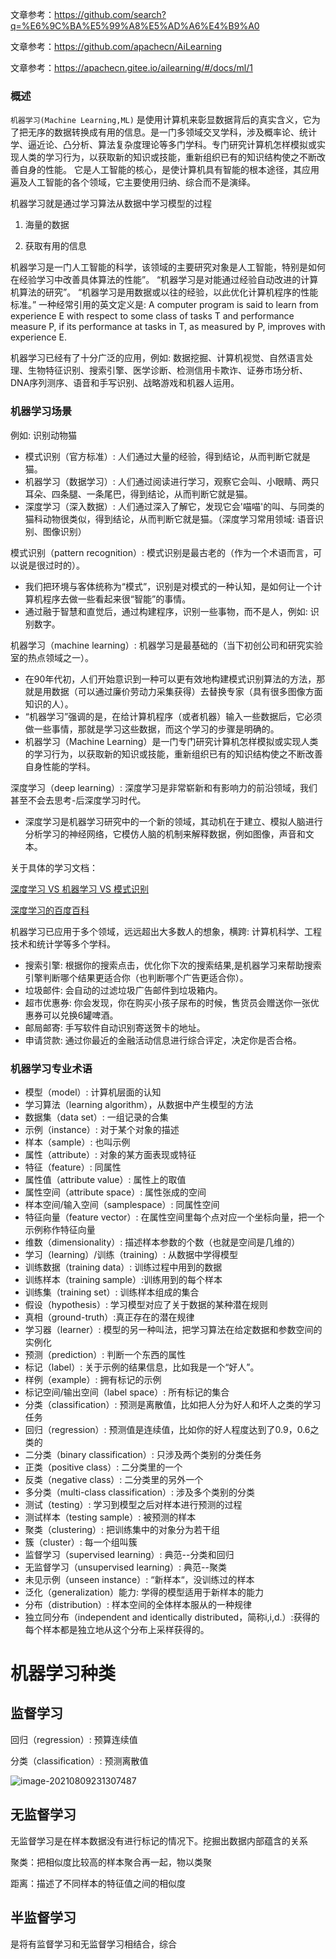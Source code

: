 

文章参考：https://github.com/search?q=%E6%9C%BA%E5%99%A8%E5%AD%A6%E4%B9%A0

文章参考：https://github.com/apachecn/AiLearning

文章参考：https://apachecn.gitee.io/ailearning/#/docs/ml/1

### 概述

`机器学习(Machine Learning,ML)` 是使用计算机来彰显数据背后的真实含义，它为了把无序的数据转换成有用的信息。是一门多领域交叉学科，涉及概率论、统计学、逼近论、凸分析、算法复杂度理论等多门学科。专门研究计算机怎样模拟或实现人类的学习行为，以获取新的知识或技能，重新组织已有的知识结构使之不断改善自身的性能。 它是人工智能的核心，是使计算机具有智能的根本途径，其应用遍及人工智能的各个领域，它主要使用归纳、综合而不是演绎。

机器学习就是通过学习算法从数据中学习模型的过程

1. 海量的数据

2. 获取有用的信息

机器学习是一门人工智能的科学，该领域的主要研究对象是人工智能，特别是如何在经验学习中改善具体算法的性能”。 “机器学习是对能通过经验自动改进的计算机算法的研究”。 “机器学习是用数据或以往的经验，以此优化计算机程序的性能标准。” 一种经常引用的英文定义是: A computer program is said to learn from experience E with respect to some class of tasks T and performance measure P, if its performance at tasks in T, as measured by P, improves with experience E.

机器学习已经有了十分广泛的应用，例如: 数据挖掘、计算机视觉、自然语言处理、生物特征识别、搜索引擎、医学诊断、检测信用卡欺诈、证券市场分析、DNA序列测序、语音和手写识别、战略游戏和机器人运用。



### 机器学习场景

例如: 识别动物猫

- 模式识别（官方标准）: 人们通过大量的经验，得到结论，从而判断它就是猫。
- 机器学习（数据学习）: 人们通过阅读进行学习，观察它会叫、小眼睛、两只耳朵、四条腿、一条尾巴，得到结论，从而判断它就是猫。
- 深度学习（深入数据）: 人们通过深入了解它，发现它会'喵喵'的叫、与同类的猫科动物很类似，得到结论，从而判断它就是猫。（深度学习常用领域: 语音识别、图像识别）

模式识别（pattern recognition）: 模式识别是最古老的（作为一个术语而言，可以说是很过时的）。

- 我们把环境与客体统称为“模式”，识别是对模式的一种认知，是如何让一个计算机程序去做一些看起来很“智能”的事情。
- 通过融于智慧和直觉后，通过构建程序，识别一些事物，而不是人，例如: 识别数字。

机器学习（machine learning）: 机器学习是最基础的（当下初创公司和研究实验室的热点领域之一）。

- 在90年代初，人们开始意识到一种可以更有效地构建模式识别算法的方法，那就是用数据（可以通过廉价劳动力采集获得）去替换专家（具有很多图像方面知识的人）。
- “机器学习”强调的是，在给计算机程序（或者机器）输入一些数据后，它必须做一些事情，那就是学习这些数据，而这个学习的步骤是明确的。
- 机器学习（Machine Learning）是一门专门研究计算机怎样模拟或实现人类的学习行为，以获取新的知识或技能，重新组织已有的知识结构使之不断改善自身性能的学科。

深度学习（deep learning）: 深度学习是非常崭新和有影响力的前沿领域，我们甚至不会去思考-后深度学习时代。

- 深度学习是机器学习研究中的一个新的领域，其动机在于建立、模拟人脑进行分析学习的神经网络，它模仿人脑的机制来解释数据，例如图像，声音和文本。

关于具体的学习文档：

[深度学习 VS 机器学习 VS 模式识别](https://www.csdn.net/article/2015-03-24/2824301)

[深度学习的百度百科](https://baike.baidu.com/item/%E6%B7%B1%E5%BA%A6%E5%AD%A6%E4%B9%A0/3729729?fr=aladdin)

机器学习已应用于多个领域，远远超出大多数人的想象，横跨: 计算机科学、工程技术和统计学等多个学科。

- 搜索引擎: 根据你的搜索点击，优化你下次的搜索结果,是机器学习来帮助搜索引擎判断哪个结果更适合你（也判断哪个广告更适合你）。
- 垃圾邮件: 会自动的过滤垃圾广告邮件到垃圾箱内。
- 超市优惠券: 你会发现，你在购买小孩子尿布的时候，售货员会赠送你一张优惠券可以兑换6罐啤酒。
- 邮局邮寄: 手写软件自动识别寄送贺卡的地址。
- 申请贷款: 通过你最近的金融活动信息进行综合评定，决定你是否合格。







### 机器学习专业术语

- 模型（model）: 计算机层面的认知
- 学习算法（learning algorithm），从数据中产生模型的方法
- 数据集（data set）: 一组记录的合集
- 示例（instance）: 对于某个对象的描述
- 样本（sample）: 也叫示例
- 属性（attribute）: 对象的某方面表现或特征
- 特征（feature）: 同属性
- 属性值（attribute value）: 属性上的取值
- 属性空间（attribute space）: 属性张成的空间
- 样本空间/输入空间（samplespace）: 同属性空间
- 特征向量（feature vector）: 在属性空间里每个点对应一个坐标向量，把一个示例称作特征向量
- 维数（dimensionality）: 描述样本参数的个数（也就是空间是几维的）
- 学习（learning）/训练（training）: 从数据中学得模型
- 训练数据（training data）: 训练过程中用到的数据
- 训练样本（training sample）:训练用到的每个样本
- 训练集（training set）: 训练样本组成的集合
- 假设（hypothesis）: 学习模型对应了关于数据的某种潜在规则
- 真相（ground-truth）:真正存在的潜在规律
- 学习器（learner）: 模型的另一种叫法，把学习算法在给定数据和参数空间的实例化
- 预测（prediction）: 判断一个东西的属性
- 标记（label）: 关于示例的结果信息，比如我是一个“好人”。
- 样例（example）: 拥有标记的示例
- 标记空间/输出空间（label space）: 所有标记的集合
- 分类（classification）: 预测是离散值，比如把人分为好人和坏人之类的学习任务
- 回归（regression）: 预测值是连续值，比如你的好人程度达到了0.9，0.6之类的
- 二分类（binary classification）: 只涉及两个类别的分类任务
- 正类（positive class）: 二分类里的一个
- 反类（negative class）: 二分类里的另外一个
- 多分类（multi-class classification）: 涉及多个类别的分类
- 测试（testing）: 学习到模型之后对样本进行预测的过程
- 测试样本（testing sample）: 被预测的样本
- 聚类（clustering）: 把训练集中的对象分为若干组
- 簇（cluster）: 每一个组叫簇
- 监督学习（supervised learning）: 典范--分类和回归
- 无监督学习（unsupervised learning）: 典范--聚类
- 未见示例（unseen instance）: “新样本“，没训练过的样本
- 泛化（generalization）能力: 学得的模型适用于新样本的能力
- 分布（distribution）: 样本空间的全体样本服从的一种规律
- 独立同分布（independent and identically distributed，简称i,i,d.）:获得的每个样本都是独立地从这个分布上采样获得的。

# 机器学习种类

## 监督学习

回归（regression）: 预算连续值

分类（classification）: 预测离散值

![image-20210809231307487](/Users/frewen/03.ProgramStudy/02.TechBlog/01.WorkSpace/AuraProgramNotes/20.AILearning/01.机器学习基础知识/images/01.AILearning的路线学习.assets//image-20210809231307487.png)



## 无监督学习

无监督学习是在样本数据没有进行标记的情况下。挖掘出数据内部蕴含的关系

聚类：把相似度比较高的样本聚合再一起，物以类聚

距离：描述了不同样本的特征值之间的相似度

## 半监督学习

是将有监督学习和无监督学习相结合，综合	



